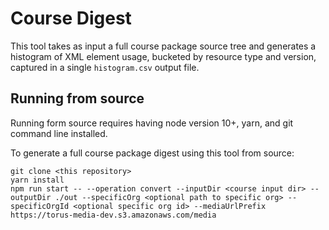 # Course Digest

This tool takes as input a full course package source tree and generates a histogram of XML element usage, bucketed by resource type and version, captured in a single `histogram.csv` output file.

## Running from source

Running form source requires having node version 10+, yarn, and git command line installed.

To generate a full course package digest using this tool from source:

```
git clone <this repository>
yarn install
npm run start -- --operation convert --inputDir <course input dir> --outputDir ./out --specificOrg <optional path to specific org> --specificOrgId <optional specific org id> --mediaUrlPrefix https://torus-media-dev.s3.amazonaws.com/media
```
